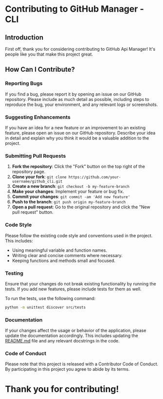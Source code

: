 # Contributing to GitHub Manager - CLI

## Introduction

First off, thank you for considering contributing to GitHub Api Manager! It's people like you that make this project great.

## How Can I Contribute?

### Reporting Bugs

If you find a bug, please report it by opening an issue on our GitHub repository. Please include as much detail as possible, including steps to reproduce the bug, your environment, and any relevant logs or screenshots.

### Suggesting Enhancements

If you have an idea for a new feature or an improvement to an existing feature, please open an issue on our GitHub repository. Describe your idea in detail and explain why you think it would be a valuable addition to the project.

### Submitting Pull Requests

1. **Fork the repository**: Click the "Fork" button on the top right of the repository page.
2. **Clone your fork**: `git clone https://github.com/your-username/github_cli.git`
3. **Create a new branch**: `git checkout -b my-feature-branch`
4. **Make your changes**: Implement your feature or bug fix.
5. **Commit your changes**: `git commit -am 'Add new feature'`
6. **Push to the branch**: `git push origin my-feature-branch`
7. **Open a pull request**: Go to the original repository and click the "New pull request" button.

### Code Style

Please follow the existing code style and conventions used in the project. This includes:

- Using meaningful variable and function names.
- Writing clear and concise comments where necessary.
- Keeping functions and methods small and focused.

### Testing

Ensure that your changes do not break existing functionality by running the tests. If you add new features, please include tests for them as well.

To run the tests, use the following command:

```bash
python -m unittest discover src/tests
```
### Documentation

If your changes affect the usage or behavior of the application, please update the documentation accordingly. This includes updating the [README.md](../README.md) file and any relevant docstrings in the code.

### Code of Conduct

Please note that this project is released with a Contributor Code of Conduct. By participating in this project you agree to abide by its terms.

# Thank you for contributing! 
